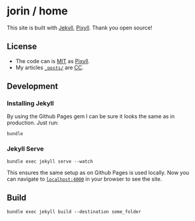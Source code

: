 # jorin / home

This site is built with [Jekyll](https://jekyllrb.com/), [Pixyll](https://www.pixyll.com).
Thank you open source!



## License

- The code can is [MIT](https://github.com/johnotander/pixyll/blob/master/LICENSE.txt) as [Pixyll](https://www.pixyll.com).
- My articles [`_posts/`](https://github.com/jorinvo/home/tree/master/_posts) are [CC](https://github.com/jorinvo/home/blob/master/LICENSE.txt).



## Development

### Installing Jekyll

By using the Github Pages gem I can be sure it looks the same as in production.
Just run:

    bundle


### Jekyll Serve

    bundle exec jekyll serve --watch

This ensures the same setup as on Github Pages is used locally.
Now you can navigate to [`localhost:4000`](http://localhost:4000) in your browser to see the site.


## Build

    bundle exec jekyll build --destination some_folder
